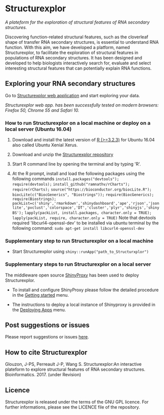 # Structurexplor #

*A plateform for the exploration of structural features of RNA secondary structures.*

Discovering function-related structural features, such as the cloverleaf shape of transfer RNA secondary structures, is essential to understand RNA function. With this aim, we have developed a platform, named Structurexplor, to facilitate the exploration of structural features in populations of RNA secondary structures. It has been designed and developed to help biologists interactively search for, evaluate and select interesting structural features that can potentially explain RNA functions.

## Exploring your RNA secondary structures ##

Go to [Structurexplor web application](http://structurexplor.dinf.usherbrooke.ca) and start exploring your data. 

*Structurexplor web app. has been successfully tested on modern browsers: Firefox 50, Chrome 55 and Safari 10.* 

### How to run Structurexplor on a local machine or deploy on a local server (Ubuntu 16.04) ###
1. Download and install the latest version of [R (>=3.2.3)](https://www.r-project.org)
for Ubuntu 16.04 also called Ubuntu Xenial Xerus.

2. Download and unzip the [Structurexplor repository](https://github.com/jpsglouzon/structurexplor/archive/master.zip)

3. Start R command line by opening the terminal and by typing 'R'.

4. At the R prompt, install and load the following packages using the following commands 
`install.packages("devtools");`
`require(devtools);`
`install_github("ramnathv/rCharts");`
`require(rCharts);`
`source("https://bioconductor.org/biocLite.R");`
`biocLite(c("BiocGenerics", "Biostrings"));`
`require(BiocGenerics);`
`require(Biostrings);`
`packList=c('shiny','rmarkdown','shinydashboard','ape','rjson','jsonlite','pvclust','colorspace','DT','cluster','plyr','shinyjs','shinyBS');`
`lapply(packList, install.packages, character.only = TRUE);`
`lapply(packList, require, character.only = TRUE)`
Note that devtools required 'libcurl4-openssl-dev' to be installed via ubuntu terminal by the following command:
`sudo apt-get install libcurl4-openssl-dev`

### Supplementary step to run Structurexplor on a local machine ###
* Start Structurexplor using
`shiny::runApp("path_to_Structurxplor") `

### Supplementary steps to run Structurexplor on a local server ### 
The middleware open source [ShinyProxy](http://www.shinyproxy.io/) has been used to deploy Structurexplor. 

* To install and configure ShinyProxy please follow the detailed procedure in the [Getting started](http://www.shinyproxy.io/getting-started/) menu.

* The instructions to deploy a local instance of Shinyproxy is provided in the [Deploying Apps](http://www.shinyproxy.io/deploying-apps/) menu.

## Post suggestions or issues ##
Please report suggestions or issues [here](https://github.com/jpsglouzon/structurexplor/issues).

## How to cite Structurexplor ##
Glouzon, J-PS, Perreault J-P, Wang S. Structurexplor:An interactive plateform to explore 
structural features of RNA secondary structures. Bioinformatics. 2017. (under Revision)

## Licence ##
Structurexplor is released under the terms of the GNU GPL licence.
For further informations, please see the LICENCE file of the repository.



 